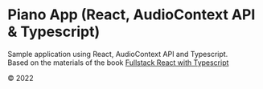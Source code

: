 # Piano App (React, AudioContext API & Typescript)

Sample application using React, AudioContext API and Typescript.  
Based on the materials of the book [Fullstack React with Typescript]

[fullstack react with typescript]: https://www.newline.co/fullstack-react-with-typescript

© 2022

